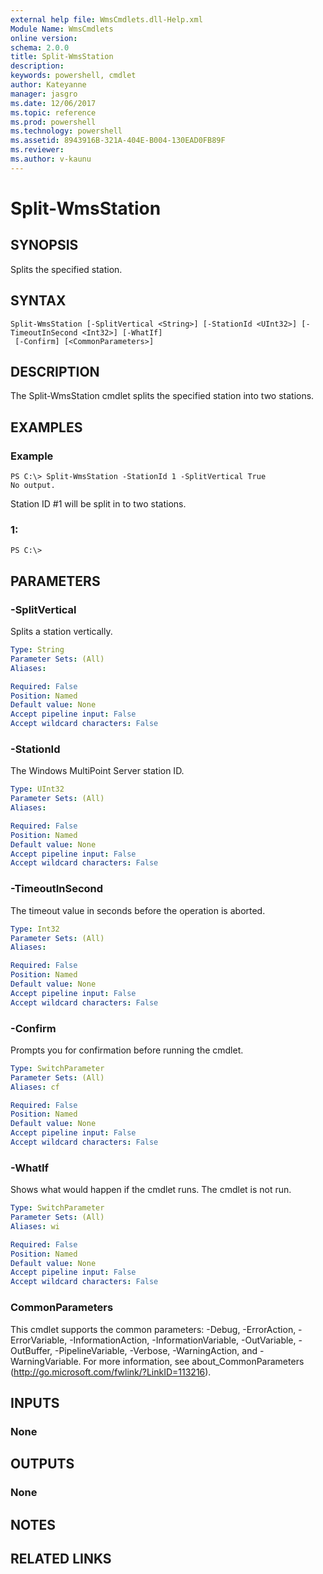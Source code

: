 ```yaml
---
external help file: WmsCmdlets.dll-Help.xml
Module Name: WmsCmdlets
online version: 
schema: 2.0.0
title: Split-WmsStation
description: 
keywords: powershell, cmdlet
author: Kateyanne
manager: jasgro
ms.date: 12/06/2017
ms.topic: reference
ms.prod: powershell
ms.technology: powershell
ms.assetid: 8943916B-321A-404E-B004-130EAD0FB89F
ms.reviewer:
ms.author: v-kaunu
---
```


# Split-WmsStation

## SYNOPSIS
Splits the specified station.

## SYNTAX

```
Split-WmsStation [-SplitVertical <String>] [-StationId <UInt32>] [-TimeoutInSecond <Int32>] [-WhatIf]
 [-Confirm] [<CommonParameters>]
```

## DESCRIPTION
The Split-WmsStation cmdlet splits the specified station into two stations.

## EXAMPLES

### Example
```
PS C:\> Split-WmsStation -StationId 1 -SplitVertical True
No output.
```

Station ID #1 will be split in to two stations.

### 1:
```
PS C:\>
```

## PARAMETERS

### -SplitVertical
Splits a station vertically.

```yaml
Type: String
Parameter Sets: (All)
Aliases: 

Required: False
Position: Named
Default value: None
Accept pipeline input: False
Accept wildcard characters: False
```

### -StationId
The Windows MultiPoint Server station ID.

```yaml
Type: UInt32
Parameter Sets: (All)
Aliases: 

Required: False
Position: Named
Default value: None
Accept pipeline input: False
Accept wildcard characters: False
```

### -TimeoutInSecond
The timeout value in seconds before the operation is aborted.

```yaml
Type: Int32
Parameter Sets: (All)
Aliases: 

Required: False
Position: Named
Default value: None
Accept pipeline input: False
Accept wildcard characters: False
```

### -Confirm
Prompts you for confirmation before running the cmdlet.

```yaml
Type: SwitchParameter
Parameter Sets: (All)
Aliases: cf

Required: False
Position: Named
Default value: None
Accept pipeline input: False
Accept wildcard characters: False
```

### -WhatIf
Shows what would happen if the cmdlet runs. The cmdlet is not run.

```yaml
Type: SwitchParameter
Parameter Sets: (All)
Aliases: wi

Required: False
Position: Named
Default value: None
Accept pipeline input: False
Accept wildcard characters: False
```

### CommonParameters
This cmdlet supports the common parameters: -Debug, -ErrorAction, -ErrorVariable, -InformationAction, -InformationVariable, -OutVariable, -OutBuffer, -PipelineVariable, -Verbose, -WarningAction, and -WarningVariable. For more information, see about_CommonParameters (http://go.microsoft.com/fwlink/?LinkID=113216).

## INPUTS

### None

## OUTPUTS

### None

## NOTES

## RELATED LINKS

